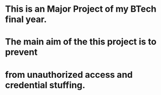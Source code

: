 # This is an Major Project of my BTech final year.

# The main aim of the this project is to prevent

# from unauthorized access and credential stuffing.
